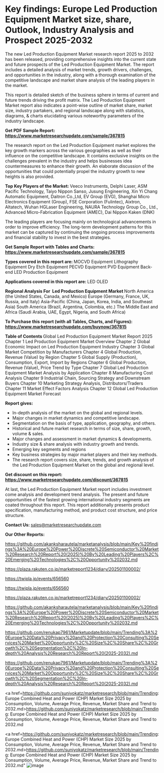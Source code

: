 # Key findings: Europe Led Production Equipment Market size, share, Outlook, Industry Analysis and Prospect 2025-2032

The new Led Production Equipment Market research report 2025 to 2032 has been released, providing comprehensive insights into the current state and future prospects of the Led Production Equipment Market. The report includes a detailed analysis of market trends, growth drivers, challenges, and opportunities in the industry, along with a thorough examination of the competitive landscape and market share analysis of the leading players in the market.

This report is detailed sketch of the business sphere in terms of current and future trends driving the profit matrix. The Led Production Equipment Market report also indicates a point-wise outline of market share, market size, industry partakers, and regional landscape along with statistics, diagrams, &amp; charts elucidating various noteworthy parameters of the industry landscape.

<strong><b>Get PDF Sample Report: <a href=https://www.marketresearchupdate.com/sample/367815>https://www.marketresearchupdate.com/sample/367815</a></b></strong>

The research report on the Led Production Equipment market explores the key growth markers across the various geographies as well as their influence on the competitive landscape. It contains exclusive insights on the challenges prevalent in the industry and helps businesses idea countermeasures to enhance their growth. An elaborate discussion of the opportunities that could potentially propel the industry growth to new heights is also provided.

<strong><b>Top Key Players of the Market:
</b></strong>Veeco Instruments, Delphi Laser, ASM Pacific Technology, Taiyo Nippon Sanso, Jusung Engineering, Xin Yi Chang Automatic Equipment, Daitron Co.,Ltd, EV Group (EVG), Shanghai Micro Electronics Equipment (Group), FSE Corporation (Fulintec), Aixtron, Altatech, Wuhan HGLaser Engineering, NAURA Technology Group Co., Ltd., Advanced Micro-Fabrication Equipment (AMEC), Dai Nippon Kaken (DNK)<strong><b>
</b></strong>

The leading players are focusing mainly on technological advancements in order to improve efficiency. The long-term development patterns for this market can be captured by continuing the ongoing process improvements and financial stability to invest in the best strategies.

<strong><b>Get Sample Report with Tables and Charts: <a href=https://www.marketresearchupdate.com/sample/367815>https://www.marketresearchupdate.com/sample/367815</a></b></strong>

<strong><b>Types covered in this report are:
</b></strong>MOCVD Equipment
Lithography Equipment
Dry Etch Equipment
PECVD Equipment
PVD Equipment
Back- end LED Production Equipment<strong><b>
</b></strong>

<strong><b>Applications covered in this report are:
</b></strong>LED
OLED<strong><b>
</b></strong>

<strong><b>Regional Analysis For  Led Production Equipment Market</b></strong><strong><b>
</b></strong>North America (the United States, Canada, and Mexico)
Europe (Germany, France, UK, Russia, and Italy)
Asia-Pacific (China, Japan, Korea, India, and Southeast Asia)
South America (Brazil, Argentina, Colombia, etc.)
The Middle East and Africa (Saudi Arabia, UAE, Egypt, Nigeria, and South Africa)

<strong><b>To Purchase this report (with all Tables, Charts, and Figures): <a href=https://www.marketresearchupdate.com/buynow/367815>https://www.marketresearchupdate.com/buynow/367815</a></b></strong>

<strong><b>Table of Contents</b></strong><strong><b>
</b></strong>Global Led Production Equipment Market Report 2025
Chapter 1 Led Production Equipment Market Overview
Chapter 2 Global Economic Impact on Led Production Equipment Industry
Chapter 3 Global Market Competition by Manufacturers
Chapter 4 Global Production, Revenue (Value) by Region
Chapter 5 Global Supply (Production), Consumption, Export, Import by Regions
Chapter 6 Global Production, Revenue (Value), Price Trend by Type
Chapter 7 Global Led Production Equipment Market Analysis by Application
Chapter 8 Manufacturing Cost Analysis
Chapter 9 Industrial Chain, Sourcing Strategy and Downstream Buyers
Chapter 10 Marketing Strategy Analysis, Distributors/Traders
Chapter 11 Market Effect Factors Analysis
Chapter 12 Global Led Production Equipment Market Forecast

<strong><b>Report gives:</b></strong>

- In-depth analysis of the market on the global and regional levels.
- Major changes in market dynamics and competitive landscape.
- Segmentation on the basis of type, application, geography, and others.
- Historical and future market research in terms of size, share, growth, volume &amp; sales.
- Major changes and assessment in market dynamics &amp; developments.
- Industry size &amp; share analysis with industry growth and trends.
- Emerging key segments and regions
- Key business strategies by major market players and their key methods.
- The research report covers size, share, trends, and growth analysis of the Led Production Equipment Market on the global and regional level.

<strong><b>Get discount on this report: <a href=https://www.marketresearchupdate.com/discount/367815>https://www.marketresearchupdate.com/discount/367815</a></b></strong>

At last, the Led Production Equipment Market report includes investment come analysis and development trend analysis. The present and future opportunities of the fastest growing international industry segments are coated throughout this report. This report additionally presents product specification, manufacturing method, and product cost structure, and price structure.

<strong><b>Contact Us:
</b></strong>sales@marketresearchupdate.com

<strong>Our Other Reports:</strong>

<a href=https://github.com/akanksharautela/marketanalysis/blob/main/Key%20findings%3A%20Europe%20Power%20Discrete%20Semiconductor%20Market%20Research%20Report%20(2025)%20By%20Leading%20Players%2C%20Emerging%20Technologies%2C%20Opportunity%202032.md>https://github.com/akanksharautela/marketanalysis/blob/main/Key%20findings%3A%20Europe%20Power%20Discrete%20Semiconductor%20Market%20Research%20Report%20(2025)%20By%20Leading%20Players%2C%20Emerging%20Technologies%2C%20Opportunity%202032.md</a>

<a href=https://plaza.rakuten.co.jp/marketreport1234/diary/202501100002/>https://plaza.rakuten.co.jp/marketreport1234/diary/202501100002/</a>

<a href=https://twipla.jp/events/656560>https://twipla.jp/events/656560</a>

<a href=https://twipla.jp/events/656560>https://twipla.jp/events/656560</a>

<a href=https://plaza.rakuten.co.jp/marketreport1234/diary/202501100002/>https://plaza.rakuten.co.jp/marketreport1234/diary/202501100002/</a>

<a href=https://github.com/akanksharautela/marketanalysis/blob/main/Key%20findings%3A%20Europe%20Power%20Discrete%20Semiconductor%20Market%20Research%20Report%20(2025)%20By%20Leading%20Players%2C%20Emerging%20Technologies%2C%20Opportunity%202032.md>https://github.com/akanksharautela/marketanalysis/blob/main/Key%20findings%3A%20Europe%20Power%20Discrete%20Semiconductor%20Market%20Research%20Report%20(2025)%20By%20Leading%20Players%2C%20Emerging%20Technologies%2C%20Opportunity%202032.md</a>

<a href=https://github.com/renukap7961/Marketupdate/blob/main/Trending%3A%20Europe%20Data%20Privacy%20and%20Protection%20Consulting%20Services%20Market%20Opportunity%2C%20Size%2C%20Share%2C%20Growth%2C%20Segmentation%2C%20In-depth%20Analysis%20Research%20Report%20(2025-2032).md>https://github.com/renukap7961/Marketupdate/blob/main/Trending%3A%20Europe%20Data%20Privacy%20and%20Protection%20Consulting%20Services%20Market%20Opportunity%2C%20Size%2C%20Share%2C%20Growth%2C%20Segmentation%2C%20In-depth%20Analysis%20Research%20Report%20(2025-2032).md</a>

<a href=https://github.com/renukap7961/Marketupdate/blob/main/Trending%3A%20Europe%20Data%20Privacy%20and%20Protection%20Consulting%20Services%20Market%20Opportunity%2C%20Size%2C%20Share%2C%20Growth%2C%20Segmentation%2C%20In-depth%20Analysis%20Research%20Report%20(2025-2032).md>https://github.com/renukap7961/Marketupdate/blob/main/Trending%3A%20Europe%20Data%20Privacy%20and%20Protection%20Consulting%20Services%20Market%20Opportunity%2C%20Size%2C%20Share%2C%20Growth%2C%20Segmentation%2C%20In-depth%20Analysis%20Research%20Report%20(2025-2032).md</a>

<a href=https://github.com/suniyokatz/marketresearch/blob/main/Trending: Europe Combined Heat and Power (CHP) Market Size 2025 by Consumption, Volume, Average Price, Revenue, Market Share and Trend to 2032.md>https://github.com/suniyokatz/marketresearch/blob/main/Trending: Europe Combined Heat and Power (CHP) Market Size 2025 by Consumption, Volume, Average Price, Revenue, Market Share and Trend to 2032.md</a>

<a href=https://github.com/suniyokatz/marketresearch/blob/main/Trending: Europe Combined Heat and Power (CHP) Market Size 2025 by Consumption, Volume, Average Price, Revenue, Market Share and Trend to 2032.md>https://github.com/suniyokatz/marketresearch/blob/main/Trending: Europe Combined Heat and Power (CHP) Market Size 2025 by Consumption, Volume, Average Price, Revenue, Market Share and Trend to 2032.md</a>"
![image](https://github.com/user-attachments/assets/fe13791c-7759-4022-b544-2c576635094e)
